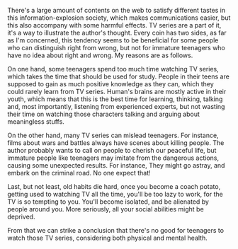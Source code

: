 
There's a large amount of contents on the web to satisfy different tastes in this information-explosion society,
which makes communications easier, but this also accompany with some harmful effects.
TV series are a part of it, it's a way to illustrate the author's thought.
Every coin has two sides, as far as I'm concerned,
this tendency seems to be beneficial for some people who can distinguish right from wrong,
but not for immature teenagers who have no idea about right and wrong.
My reasons are as follows.

On one hand, some teenagers spend too much time watching TV series,
which takes the time that should be used for study.
People in their teens are supposed to gain as much positive knowledge as they can,
which they could rarely learn from TV series.
Human's brains are mostly active in their youth, which means that this is the best time for learning, thinking,
talking and, most importantly, listening from experienced experts,
but not wasting their time on watching those characters talking and arguing about meaningless stuffs.

On the other hand, many TV series can mislead teenagers.
For instance, films about wars and battles always have scenes about killing people.
The author probably wants to call on people to cherish our peaceful life,
but immature people like teenagers may imitate from the dangerous actions, causing some unexpected results.
For instance, They might go astray, and embark on the criminal road.
No one expect that!

Last, but not least, old habits die hard, once you become a coach potato,
getting used to watching TV all the time,
you'll be too lazy to work, for the TV is so tempting to you.
You'll become isolated, and be alienated by people around you.
More seriously, all your social abilities might be deprived.

From that we can strike a conclusion that there's no good for teenagers to watch those TV series,
considering both physical and mental health.

